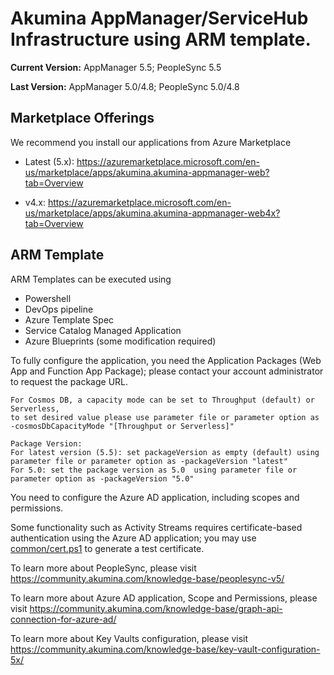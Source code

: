 # Akumina AppManager/ServiceHub Infrastructure using ARM template.

**Current Version:** AppManager 5.5; PeopleSync 5.5

**Last Version:** AppManager 5.0/4.8; PeopleSync 5.0/4.8

## Marketplace Offerings
We recommend you install our applications from Azure Marketplace

* Latest (5.x): https://azuremarketplace.microsoft.com/en-us/marketplace/apps/akumina.akumina-appmanager-web?tab=Overview

* v4.x: https://azuremarketplace.microsoft.com/en-us/marketplace/apps/akumina.akumina-appmanager-web4x?tab=Overview

## ARM Template
ARM Templates can be executed using 
* Powershell
* DevOps pipeline
* Azure Template Spec
* Service Catalog Managed Application
* Azure Blueprints (some modification required)


To fully configure the application, you need the Application Packages (Web App and Function App Package); please contact your account administrator to request the package URL.


```
For Cosmos DB, a capacity mode can be set to Throughput (default) or Serverless, 
to set desired value please use parameter file or parameter option as -cosmosDbCapacityMode "[Throughput or Serverless]"
```

```
Package Version:
For latest version (5.5): set packageVersion as empty (default) using parameter file or parameter option as -packageVersion "latest" 
For 5.0: set the package version as 5.0  using parameter file or parameter option as -packageVersion "5.0"
```


You need to configure the Azure AD application, including scopes and permissions.

Some functionality such as Activity Streams requires certificate-based authentication using the Azure AD application; you may use [common/cert.ps1](https://github.com/akumina/Automation/blob/master/common/cert.ps1) to generate a test certificate.

To learn more about PeopleSync, please visit https://community.akumina.com/knowledge-base/peoplesync-v5/ 

To learn more about Azure AD application, Scope and Permissions, please visit https://community.akumina.com/knowledge-base/graph-api-connection-for-azure-ad/

To learn more about Key Vaults configuration, please visit https://community.akumina.com/knowledge-base/key-vault-configuration-5x/
